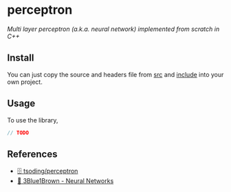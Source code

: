 # perceptron

_Multi layer perceptron (a.k.a. neural network) implemented from scratch in C++_

## Install

You can just copy the source and headers file from [src](/src) and [include](/include) into your own project.

## Usage

To use the library, 

```cpp
// TODO
```

## References

- [🗄️ tsoding/perceptron](https://github.com/tsoding/perceptron)
- [📼 3Blue1Brown - Neural Networks](https://www.3blue1brown.com/topics/neural-networks)